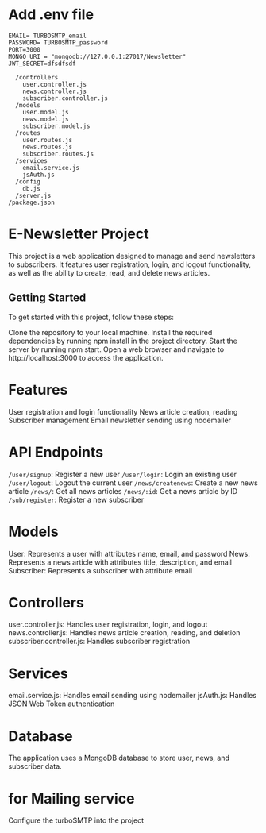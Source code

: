 

# Add .env file
```
EMAIL= TURBOSMTP_email
PASSWORD= TURBOSMTP_password
PORT=3000
MONGO_URI = "mongodb://127.0.0.1:27017/Newsletter"
JWT_SECRET=dfsdfsdf  
```



``` /e-newsletter
  /controllers
    user.controller.js
    news.controller.js
    subscriber.controller.js
  /models
    user.model.js
    news.model.js
    subscriber.model.js
  /routes
    user.routes.js
    news.routes.js
    subscriber.routes.js
  /services
    email.service.js
    jsAuth.js
  /config
    db.js
  /server.js
/package.json
```


# E-Newsletter Project
This project is a web application designed to manage and send newsletters to subscribers. It features user registration, login, and logout functionality, as well as the ability to create, read, and delete news articles.

## Getting Started
To get started with this project, follow these steps:

Clone the repository to your local machine.
Install the required dependencies by running npm install in the project directory.
Start the server by running npm start.
Open a web browser and navigate to http://localhost:3000 to access the application.
# Features
User registration and login functionality
News article creation, reading
Subscriber management
Email newsletter sending using nodemailer
# API Endpoints
`/user/signup`: Register a new user
`/user/login`: Login an existing user
`/user/logout`: Logout the current user
`/news/createnews`: Create a new news article
`/news/`: Get all news articles
`/news/:id`: Get a news article by ID
`/sub/register`: Register a new subscriber
# Models
User: Represents a user with attributes name, email, and password
News: Represents a news article with attributes title, description, and email
Subscriber: Represents a subscriber with attribute email
# Controllers
user.controller.js: Handles user registration, login, and logout
news.controller.js: Handles news article creation, reading, and deletion
subscriber.controller.js: Handles subscriber registration
# Services
email.service.js: Handles email sending using nodemailer
jsAuth.js: Handles JSON Web Token authentication
# Database
The application uses a MongoDB database to store user, news, and subscriber data.

# for Mailing service 
Configure the turboSMTP into the project

